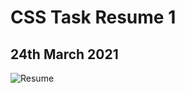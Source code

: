 # CSS Task Resume 1

## 24th March 2021

![Resume](https://github.com/JPC8/guvi_BootCamp/blob/main/Tasks/Week2/CSS-task-resume-1/Sample/Resume_sample.jpg)
